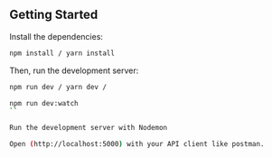 ## Getting Started

Install the dependencies:

```bash
npm install / yarn install
```

Then, run the development server:

```bash
npm run dev / yarn dev / 
```

```bash
npm run dev:watch
``

Run the development server with Nodemon

Open (http://localhost:5000) with your API client like postman.
